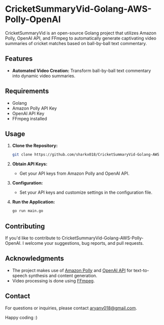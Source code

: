 # CricketSummaryVid-Golang-AWS-Polly-OpenAI
CricketSummaryVid is an open-source Golang project that utilizes Amazon Polly, OpenAI API, and FFmpeg to automatically generate captivating video summaries of cricket matches based on ball-by-ball text commentary.

## Features

- **Automated Video Creation:** Transform ball-by-ball text commentary into dynamic video summaries.

## Requirements

- Golang
- Amazon Polly API Key
- OpenAI API Key
- FFmpeg installed

## Usage

1. **Clone the Repository:**
    ```bash
    git clone https://github.com/sharkx018/CricketSummaryVid-Golang-AWS-Polly-OpenAI.git
    ```

2. **Obtain API Keys:**
   - Get your API keys from Amazon Polly and OpenAI API.

3. **Configuration:**
   - Set your API keys and customize settings in the configuration file.

4. **Run the Application:**
    ```bash
    go run main.go
    ```

## Contributing

If you'd like to contribute to CricketSummaryVid-Golang-AWS-Polly-OpenAI. I welcome your suggestions, bug reports, and pull requests.

## Acknowledgments

- The project makes use of [Amazon Polly](https://aws.amazon.com/polly/) and [OpenAI API](https://beta.openai.com/) for text-to-speech synthesis and content generation.
- Video processing is done using [FFmpeg](https://ffmpeg.org/).

## Contact

For questions or inquiries, please contact aryanv018@gmail.com.

Happy coding :)
